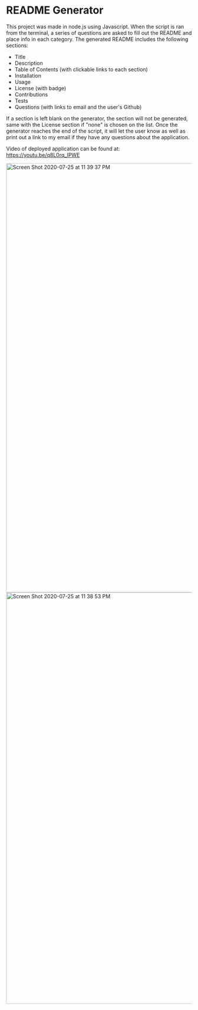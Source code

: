 # README Generator

This project was made in node.js using Javascript. When the script is ran from the terminal, a series of questions are asked to fill out the README and place info in each category. The generated README includes the following sections: 

  * Title
  * Description
  * Table of Contents (with clickable links to each section)
  * Installation
  * Usage
  * License (with badge)
  * Contributions
  * Tests
  * Questions (with links to email and the user's Github)

If a section is left blank on the generator, the section will not be generated, same with the License section if "none" is chosen on the list. Once the generator reaches the end of the script, it will let the user know as well as print out a link to my email if they have any questions about the application.

Video of deployed application can be found at: https://youtu.be/q8L0rq_IPWE
  
<img width="1164" alt="Screen Shot 2020-07-25 at 11 39 37 PM" src="https://user-images.githubusercontent.com/64652517/88471202-29544a80-ced4-11ea-8e11-eef8f94ff2fe.png">
<img width="1116" alt="Screen Shot 2020-07-25 at 11 38 53 PM" src="https://user-images.githubusercontent.com/64652517/88471203-2b1e0e00-ced4-11ea-9070-44036f1c0334.png">
